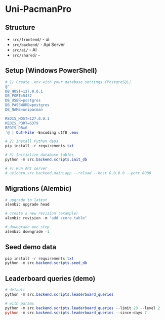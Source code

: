 # Uni-PacmanPro

## Structure

- `src/frontend/` - ui
- `src/backend/` - Api Server
- `src/ai/` - AI
- `src/shared/` - 

## Setup (Windows PowerShell)
```powershell
# 1) Create .env with your database settings (PostgreSQL)
@'
DB_HOST=127.0.0.1
DB_PORT=5432
DB_USER=postgres
DB_PASSWORD=postgres
DB_NAME=unipacman

REDIS_HOST=127.0.0.1
REDIS_PORT=6379
REDIS_DB=0
'@ | Out-File -Encoding utf8 .env

# 2) Install Python deps
pip install -r requirements.txt

# 3) Initialize database tables
python -m src.backend.scripts.init_db

# 4) Run API server
# uvicorn src.backend.main:app --reload --host 0.0.0.0 --port 8000
```

## Migrations (Alembic)
```powershell
# upgrade to latest
alembic upgrade head

# create a new revision (example)
alembic revision -m "add score table"

# downgrade one step
alembic downgrade -1
```

## Seed demo data
```powershell
pip install -r requirements.txt
python -m src.backend.scripts.seed_db
```

## Leaderboard queries (demo)
```powershell
# default
python -m src.backend.scripts.leaderboard_queries

# with params
python -m src.backend.scripts.leaderboard_queries --limit 20 --level 2
python -m src.backend.scripts.leaderboard_queries --since-days 7
```

